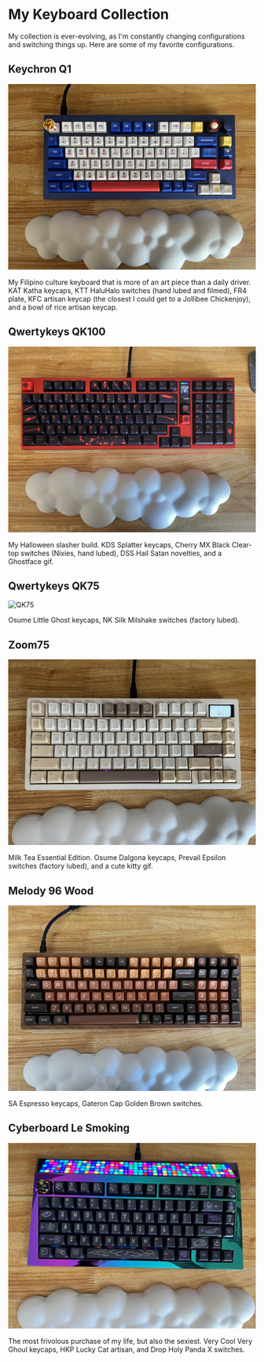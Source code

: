 # My Keyboard Collection

My collection is ever-evolving, as I'm constantly changing configurations and switching things up. Here are some of my favorite configurations.

## Keychron Q1

![KeychronQ1](KeychronQ1.jpg)

My Filipino culture keyboard that is more of an art piece than a daily driver. KAT Katha keycaps, KTT HaluHalo switches (hand lubed and filmed), FR4 plate, KFC artisan keycap (the closest I could get to a Jollibee Chickenjoy), and a bowl of rice artisan keycap.

## Qwertykeys QK100

![QK100](QK100.jpg)

My Halloween slasher build. KDS Splatter keycaps, Cherry MX Black Clear-top switches (Nixies, hand lubed), DSS Hail Satan novelties, and a Ghostface gif.

## Qwertykeys QK75

![QK75](QK75.jpg)

Osume Little Ghost keycaps, NK Silk Milshake switches (factory lubed).

## Zoom75

![Zoom75](Zoom75.jpg)

Milk Tea Essential Edition. Osume Dalgona keycaps, Prevail Epsilon switches (factory lubed), and a cute kitty gif.

## Melody 96 Wood

![Melody96](Melody96.jpg)

SA Espresso keycaps, Gateron Cap Golden Brown switches.

## Cyberboard Le Smoking

![Cyberboard](Cyberboard.jpg)

The most frivolous purchase of my life, but also the sexiest. Very Cool Very Ghoul keycaps, HKP Lucky Cat artisan, and Drop Holy Panda X switches.
